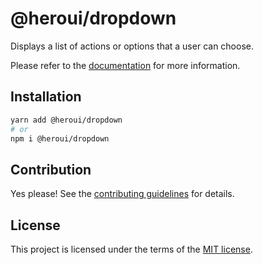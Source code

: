 # @heroui/dropdown

Displays a list of actions or options that a user can choose.

Please refer to the [documentation](https://heroui.com/docs/components/dropdown) for more information.

## Installation

```sh
yarn add @heroui/dropdown
# or
npm i @heroui/dropdown
```

## Contribution

Yes please! See the
[contributing guidelines](https://github.com/heroui-inc/heroui/blob/master/CONTRIBUTING.md)
for details.

## License

This project is licensed under the terms of the
[MIT license](https://github.com/heroui-inc/heroui/blob/master/LICENSE).
